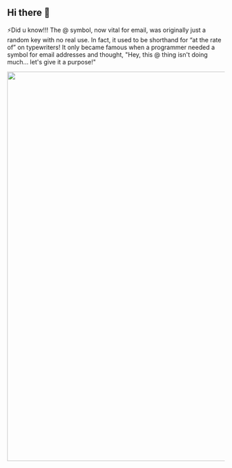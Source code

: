 ## Hi there 👋

<!--
**ngoclinh8123/ngoclinh8123** is a ✨ _special_ ✨ repository because its `README.md` (this file) appears on your GitHub profile.

Here are some ideas to get you started:

- 🔭 I’m currently working on ...
- 🌱 I’m currently learning ...
- 👯 I’m looking to collaborate on ...
- 🤔 I’m looking for help with ...
- 💬 Ask me about ...
- 📫 How to reach me: ...
- 😄 Pronouns: ...
- ⚡ Fun fact: ...
-->

⚡Did u know!!! The @ symbol, now vital for email, was originally just a random key with no real use. In fact, it used to be shorthand for “at the rate of” on typewriters! It only became famous when a programmer needed a symbol for email addresses and thought, "Hey, this @ thing isn't doing much... let's give it a purpose!"

<div id="header" align="center">
<!--   <img src="https://i.giphy.com/media/v1.Y2lkPTc5MGI3NjExcmQxMmVrOXk5bGQxNWJuYnhlc3d5ZzR5eWVlaXd2NmF1Y2V5MHN3NyZlcD12MV9pbnRlcm5hbF9naWZfYnlfaWQmY3Q9Zw/11lxCeKo6cHkJy/giphy.gif" width="100"/> -->
  <img src="https://i.pinimg.com/originals/69/49/88/69498848f1d27b76c2b42f8e97e9d082.gif" width="900"/>
<!--   <img src="https://i.pinimg.com/originals/01/6d/9b/016d9bdcd53de891c295d06b399a2f3c.gif" width="900"/> -->
<!--   <img src="https://i.pinimg.com/originals/36/11/3e/36113e3f191c49d87eadb6578216045b.gif" width="900"/> -->
</div>
